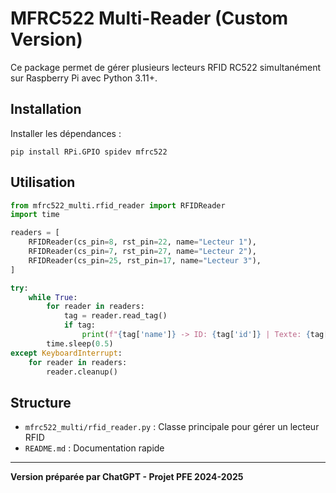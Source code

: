 
# MFRC522 Multi-Reader (Custom Version)

Ce package permet de gérer plusieurs lecteurs RFID RC522 simultanément sur Raspberry Pi avec Python 3.11+.

## Installation

Installer les dépendances :
```
pip install RPi.GPIO spidev mfrc522
```

## Utilisation

```python
from mfrc522_multi.rfid_reader import RFIDReader
import time

readers = [
    RFIDReader(cs_pin=8, rst_pin=22, name="Lecteur 1"),
    RFIDReader(cs_pin=7, rst_pin=27, name="Lecteur 2"),
    RFIDReader(cs_pin=25, rst_pin=17, name="Lecteur 3"),
]

try:
    while True:
        for reader in readers:
            tag = reader.read_tag()
            if tag:
                print(f"{tag['name']} -> ID: {tag['id']} | Texte: {tag['text']}")
        time.sleep(0.5)
except KeyboardInterrupt:
    for reader in readers:
        reader.cleanup()
```

## Structure

- `mfrc522_multi/rfid_reader.py` : Classe principale pour gérer un lecteur RFID
- `README.md` : Documentation rapide

---

**Version préparée par ChatGPT - Projet PFE 2024-2025**
